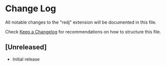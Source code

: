 # Change Log

All notable changes to the "redj" extension will be documented in this file.

Check [Keep a Changelog](http://keepachangelog.com/) for recommendations on how to structure this file.

## [Unreleased]

- Initial release